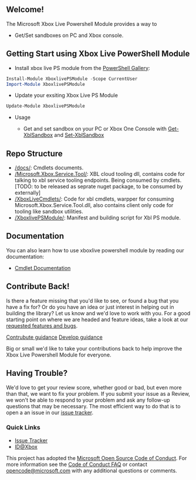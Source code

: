 ## Welcome!

The Microsoft Xbox Live Powershell Module provides a way to

* Get/Set sandboxes on PC and Xbox console.


## Getting Start using Xbox Live PowerShell Module

* Install xbox live PS module from the [PowerShell Gallery](https://powershellgallery.com):

```powershell
Install-Module XboxlivePSModule -Scope CurrentUser
Import-Module XboxlivePSModule
```

* Update your exsiting Xbox Live PS Module 
```powershell
Update-Module XboxlivePSModule
```

* Usage

    * Get and set sandbox on your PC or Xbox One Console with [Get-XblSandbox](docs/Get-XblSandbox.md) and [Set-XblSandbox](docs/Set-XblSandbox.md )

## Repo Structure
* [/docs/](docs): Cmdlets documents.
* [/Microsoft.Xbox.Service.Tool/](Microsoft.Xbox.Service.Tool): XBL cloud tooling dll, contains code for talking to xbl service tooling endpoints. Being consumed by cmdlets. [TODO: to be released as seprate nuget package, to be consumed by externally]
* [/XboxLiveCmdlets/](XboxLiveCmdlets): Code for xbl cmdlets, warpper for consuming Microsoft.Xbox.Service.Tool.dll, also contains client only code for tooling like sandbox utilities.  
* [/XboxlivePSModule/](XboxlivePSModule): Manifest and building script for Xbl PS module.

## Documentation
You can also learn how to use xboxlive powershell module by reading our documentation:

- [Cmdlet Documentation](docs/XboxLivePsModule.md)


## Contribute Back!

Is there a feature missing that you'd like to see, or found a bug that you have a fix for? Or do you have an idea or just interest in helping out in building the library? Let us know and we'd love to work with you. For a good starting point on where we are headed and feature ideas, take a look at our [requested features and bugs](../../issues).  

[Contrubute guidance](CONTRIBUTING.md)
[Develop guidance](DEVELOP.md)

Big or small we'd like to take your contributions back to help improve the Xbox Live Powershell Module for everyone. 

## Having Trouble?

We'd love to get your review score, whether good or bad, but even more than that, we want to fix your problem. If you submit your issue as a Review, we won't be able to respond to your problem and ask any follow-up questions that may be necessary. The most efficient way to do that is to open a an issue in our [issue tracker](../../issues).  

### Quick Links

*   [Issue Tracker](../../issues)
*   [ID@Xbox](http://www.xbox.com/en-us/Developers/id
)

This project has adopted the [Microsoft Open Source Code of Conduct](https://opensource.microsoft.com/codeofconduct/). For more information see the [Code of Conduct FAQ](https://opensource.microsoft.com/codeofconduct/faq/) or contact [opencode@microsoft.com](mailto:opencode@microsoft.com) with any additional questions or comments.

